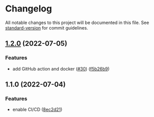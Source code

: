 # Changelog

All notable changes to this project will be documented in this file. See [standard-version](https://github.com/conventional-changelog/standard-version) for commit guidelines.

## [1.2.0](https://github.com/abayo-luc/generate-node-project/compare/v1.1.0...v1.2.0) (2022-07-05)


### Features

* add GitHub action and docker ([#30](https://github.com/abayo-luc/generate-node-project/issues/30)) ([f5b26b9](https://github.com/abayo-luc/generate-node-project/commit/f5b26b99ebac0ed930145d14cb2bf82b79711790))

## 1.1.0 (2022-07-04)


### Features

* enable CI/CD ([8ec2d21](https://github.com/abayo-luc/generate-node-project/commit/8ec2d21b221fa517f603539bada262d0807dc1e6))
